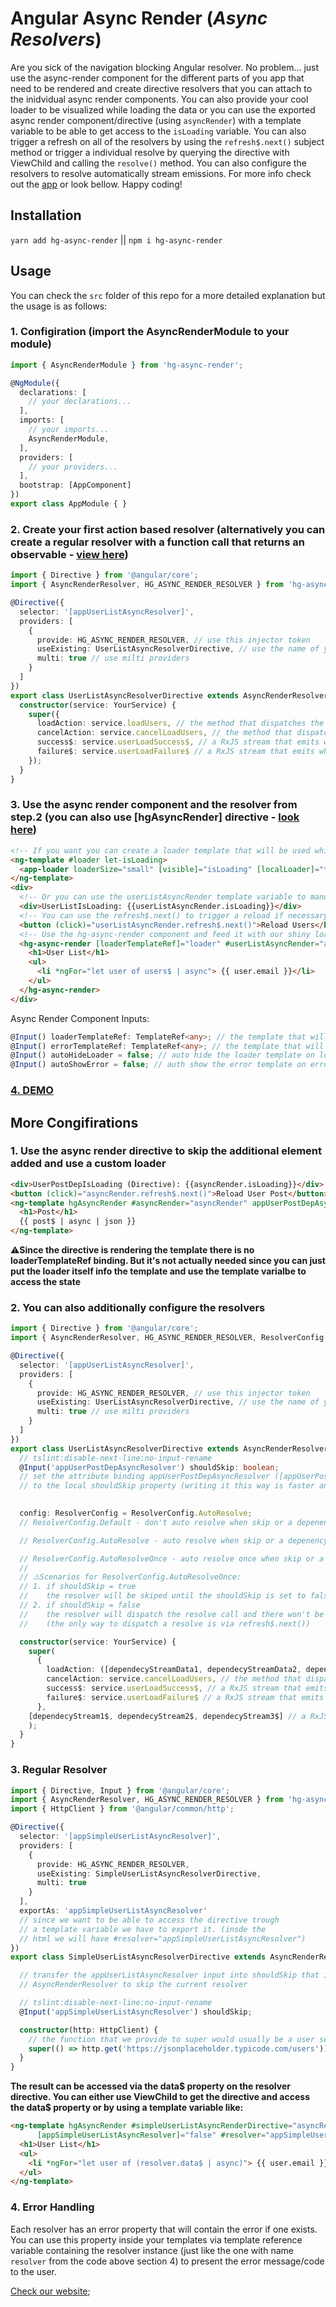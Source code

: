 # Angular Async Render (_Async Resolvers_)

Are you sick of the navigation blocking Angular resolver. No problem... just use the async-render component for the different parts of you app that need to be rendered 
and create directive resolvers that you can attach to the inidvidual async render components. You can also provide your cool loader to be visualized while loading
the data or you can use the exported async render component/directive (using `asyncRender`) with a template variable to be able to get access to the `isLoading` variable. You can also trigger a refresh on all of the resolvers by using the `refresh$.next()` subject method or trigger a individual resolve by querying the directive with ViewChild and calling the `resolve()` method. You can also configure the resolvers to resolve automatically stream emissions. For more info check out the [app](https://stackblitz.com/github/IliaIdakiev/async-render) or look bellow. Happy coding!

## Installation
`yarn add hg-async-render` || `npm i hg-async-render`

## Usage
You can check the `src` folder of this repo for a more detailed explanation but the usage is as follows:

### 1. Configiration (import the AsyncRenderModule to your module) 

```typescript
import { AsyncRenderModule } from 'hg-async-render';

@NgModule({
  declarations: [
    // your declarations...
  ],
  imports: [
    // your imports...
    AsyncRenderModule,
  ],
  providers: [
    // your providers...
  ],
  bootstrap: [AppComponent]
})
export class AppModule { }
```

### 2. Create your first action based resolver (alternatively you can create a regular resolver with a function call that returns an observable - [view here](https://github.com/IliaIdakiev/async-render#3-regular-resolver))

```typescript
import { Directive } from '@angular/core';
import { AsyncRenderResolver, HG_ASYNC_RENDER_RESOLVER } from 'hg-async-render';

@Directive({
  selector: '[appUserListAsyncResolver]',
  providers: [
    {
      provide: HG_ASYNC_RENDER_RESOLVER, // use this injector token
      useExisting: UserListAsyncResolverDirective, // use the name of your directive
      multi: true // use milti providers
    }
  ]
})
export class UserListAsyncResolverDirective extends AsyncRenderResolver {
  constructor(service: YourService) {
    super({
      loadAction: service.loadUsers, // the method that dispatches the load action or sends the actual load request
      cancelAction: service.cancelLoadUsers, // the method that dispatches the cancel load request or does the actual request cancellation
      success$: service.userLoadSuccess$, // a RxJS stream that emits when the data is loaded successfuly
      failure$: service.userLoadFailure$ // a RxJS stream that emits when the data fails to load
    });
  }
}

```

### 3. Use the async render component and the resolver from step.2 (you can also use [hgAsyncRender] directive - [look here](https://github.com/IliaIdakiev/async-render#1-use-the-async-render-directive-to-skip-the-additional-element-added-and-use-a-custom-loader))
```html
<!-- If you want you can create a loader template that will be used while loading -->
<ng-template #loader let-isLoading>
  <app-loader loaderSize="small" [visible]="isLoading" [localLoader]="true"></app-loader>
</ng-template>
<div>  
  <!-- Or you can use the userListAsyncRender template variable to manually show hide a loader or a unicorn -->
  <div>UserListIsLoading: {{userListAsyncRender.isLoading}}</div>
  <!-- You can use the refresh$.next() to trigger a reload if necessary -->
  <button (click)="userListAsyncRender.refresh$.next()">Reload Users</button>
  <!-- Use the hg-async-render component and feed it with our shiny loader. Alos put the appUserListAsyncResolver directive that we've created in task 2 (don't forget to put it inside the declarations array inside your module before using it). If you need multiple resolvers for the current async-render just put all the directives on the opening tag -->
  <hg-async-render [loaderTemplateRef]="loader" #userListAsyncRender="asyncRender" appUserListAsyncResolver>
    <h1>User List</h1>
    <ul>
      <li *ngFor="let user of users$ | async"> {{ user.email }}</li>
    </ul>
  </hg-async-render>
</div>
```

Async Render Component Inputs:
```typescript
@Input() loaderTemplateRef: TemplateRef<any>; // the template that will be used for the loader
@Input() errorTemplateRef: TemplateRef<any>; // the template that will be used for the error
@Input() autoHideLoader = false; // auto hide the loader template on loading
@Input() autoShowError = false; // auth show the error template on error
```

### [4. DEMO](https://stackblitz.com/github/IliaIdakiev/async-render)

## More Congifirations

### 1. Use the async render directive to skip the additional element added and use a custom loader
```html
<div>UserPostDepIsLoading (Directive): {{asyncRender.isLoading}}</div>
<button (click)="asyncRender.refresh$.next()">Reload User Post</button>
<ng-template hgAsyncRender #asyncRender="asyncRender" appUserPostDepAsyncResolver>
  <h1>Post</h1>
  {{ post$ | async | json }}
</ng-template>
```
⚠️**Since the directive is rendering the template there is no loaderTemplateRef binding. But it's not actually needed since you can just put the loader itself info the template and use the template varialbe to access the state**

### 2. You can also additionally configure the resolvers

```typescript
import { Directive } from '@angular/core';
import { AsyncRenderResolver, HG_ASYNC_RENDER_RESOLVER, ResolverConfig } from 'hg-async-render';

@Directive({
  selector: '[appUserListAsyncResolver]',
  providers: [
    {
      provide: HG_ASYNC_RENDER_RESOLVER, // use this injector token
      useExisting: UserListAsyncResolverDirective, // use the name of your directive
      multi: true // use milti providers
    }
  ]
})
export class UserListAsyncResolverDirective extends AsyncRenderResolver {
  // tslint:disable-next-line:no-input-rename
  @Input('appUserPostDepAsyncResolver') shouldSkip: boolean;
  // set the attribute binding appUserPostDepAsyncResolver ([appUserPostDepAsyncResolver]="true") 
  // to the local shouldSkip property (writing it this way is faster and with less code)
  

  config: ResolverConfig = ResolverConfig.AutoResolve; 
  // ResolverConfig.Default - don't auto resolve when skip or a depenency changes/emits.

  // ResolverConfig.AutoResolve - auto resolve when skip or a depenency changes/emits.

  // ResolverConfig.AutoResolveOnce - auto resolve once when skip or a depenency changes/emits (look at the scenarios bellow).
  // 
  // ⚠️Scenarios for ResolverConfig.AutoResolveOnce:
  // 1. if shouldSkip = true
  //    the resolver will be skiped until the shouldSkip is set to false. When that happens a resolve will be triggered
  // 2. if shouldSkip = false
  //    the resolver will dispatch the resolve call and there won't be any auto resolves triggered 
  //    (the only way to dispatch a resolve is via refresh$.next())

  constructor(service: YourService) {
    super(
      {
        loadAction: ([dependecyStreamData1, dependecyStreamData2, dependecyStreamData3]) => service.loadSomething(dependecyStreamData1, dependecyStreamData2, dependecyStreamData3), // the method that dispatches the load action or sends the actual load request
        cancelAction: service.cancelLoadUsers, // the method that dispatches the cancel load request or does the actual request cancellation
        success$: service.userLoadSuccess$, // a RxJS stream that emits when the data is loaded successfuly
        failure$: service.userLoadFailure$ // a RxJS stream that emits when the data fails to load
      },
    [dependecyStream1$, dependecyStream2$, dependecyStream3$] // a RxJS observable or array of observables that we depend on (the stream values can be used inside the load function (the first argument of the super call))
    );
  }
}

```

### 3. Regular Resolver

```typescript
import { Directive, Input } from '@angular/core';
import { AsyncRenderResolver, HG_ASYNC_RENDER_RESOLVER } from 'hg-async-render';
import { HttpClient } from '@angular/common/http';

@Directive({
  selector: '[appSimpleUserListAsyncResolver]',
  providers: [
    {
      provide: HG_ASYNC_RENDER_RESOLVER,
      useExisting: SimpleUserListAsyncResolverDirective,
      multi: true
    }
  ],
  exportAs: 'appSimpleUserListAsyncResolver' 
  // since we want to be able to access the directive trough 
  // a template variable we have to export it. (insde the 
  // html we will have #resolver="appSimpleUserListAsyncResolver")
})
export class SimpleUserListAsyncResolverDirective extends AsyncRenderResolver {

  // transfer the appUserListAsyncResolver input into shouldSkip that is used inside 
  // AsyncRenderResolver to skip the current resolver

  // tslint:disable-next-line:no-input-rename
  @Input('appSimpleUserListAsyncResolver') shouldSkip;

  constructor(http: HttpClient) {
    // the function that we provide to super would usually be a user serice load method
    super(() => http.get('https://jsonplaceholder.typicode.com/users')); 
  }
}
```
**The result can be accessed via the data$ property on the resolver directive. You can either use ViewChild to get the directive and access the data$ property or by using a template variable like:**

```html
<ng-template hgAsyncRender #simpleUserListAsyncRenderDirective="asyncRender"
      [appSimpleUserListAsyncResolver]="false" #resolver="appSimpleUserListAsyncResolver">
  <h1>User List</h1>
  <ul>
    <li *ngFor="let user of (resolver.data$ | async)"> {{ user.email }}</li>
  </ul>
</ng-template>
```

### 4. Error Handling

Each resolver has an error property that will contain the error if one exists. You can use this property inside your templates via template reference variable containing the resolver instance (just like the one with name `resolver` from the code above section 4) to present the error message/code to the user.

[Check our website](https://hillgrand.com/);